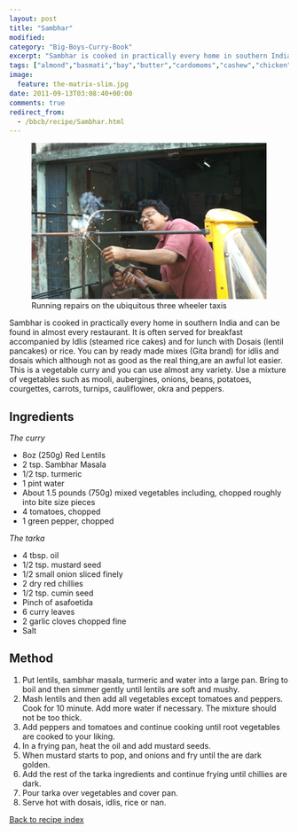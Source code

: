 ```yaml
---
layout: post
title: "Sambhar"
modified:
category: "Big-Boys-Curry-Book"
excerpt: "Sambhar is cooked in practically every home in southern India and can be found in"
tags: ["almond","basmati","bay","butter","cardomoms","cashew","chicken","cinnamon","cloves","cumin","ghee","lamb","mace","nuts","pepper","rice","saffron","turmeric"]
image:
  feature: the-matrix-slim.jpg
date: 2011-09-13T03:08:40+00:00
comments: true
redirect_from: 
  - /bbcb/recipe/Sambhar.html
---
```


<figure>
	<a href="/images/bbcb/pict1434.jpg" alt="Tut-tut, Calcutta, India" title="Tut-tut, Calcutta, India &#169; Ashley Kitson 12/09/2011"><img src="/images/bbcb/pict1434.jpg"/></a>
	<figcaption>Running repairs on the ubiquitous three wheeler taxis</figcaption>
</figure>

Sambhar is cooked in practically every home in southern India and can be found in almost every restaurant. It is often served for breakfast accompanied by Idlis (steamed rice cakes) and for lunch with Dosais (lentil pancakes) or rice. You can by ready made mixes (Gita brand) for idlis and dosais which although not as good as the real thing,are an awful lot easier. This is a vegetable curry and you can use almost any variety. Use a mixture of vegetables such as mooli, aubergines, onions, beans, potatoes, courgettes, carrots, turnips, cauliflower, okra and peppers.
        
## Ingredients
        
<p><em>The curry</em></p><ul><li>8oz (250g) Red Lentils</li><li>2 tsp. Sambhar Masala</li><li>1/2 tsp. turmeric</li><li>1 pint water</li><li>About 1.5 pounds (750g) mixed vegetables including, chopped roughly into bite size pieces</li><li>4 tomatoes, chopped</li><li>1 green pepper, chopped</li></ul><p><em>The tarka</em></p><ul><li>4 tbsp. oil</li><li>1/2 tsp. mustard seed</li><li>1/2 small onion sliced finely</li><li>2 dry red chillies</li><li>1/2 tsp. cumin seed</li><li>Pinch of asafoetida</li><li>6 curry leaves</li><li>2 garlic cloves chopped fine</li><li>Salt</li></ul>
        
## Method

<ol><li>Put lentils, sambhar masala, turmeric and water into a large pan. Bring to boil and then simmer gently until lentils are soft and mushy.</li><li>Mash lentils and then add all vegetables except tomatoes and peppers. Cook for 10 minute. Add more water if necessary. The mixture should not be too thick.</li><li>Add peppers and tomatoes and continue cooking until root vegetables are cooked to your liking.</li><li>In a frying pan, heat the oil and add mustard seeds.</li><li>When mustard starts to pop, and onions and fry until the are dark golden.</li><li>Add the rest of the tarka ingredients and continue frying until chillies are dark.</li><li>Pour tarka over vegetables and cover pan.</li><li>Serve hot with dosais, idlis, rice or nan.</li></ol>   

<a href="/bbcb">Back to recipe index</a>      